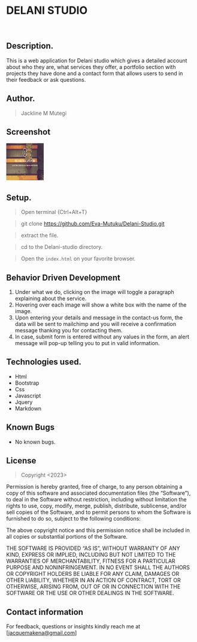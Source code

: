 # DELANI STUDIO

​
## Description.
This is a web application for Delani studio which gives a detailed account about who they are, what services they offer, a portfolio section with projects they have done and a contact form that allows users to send in their feedback or ask questions.


## Author.
 > Jackline M Mutegi

 ## Screenshot
 <img src="Images/delani.PNG" alt="Delani studio welcome section" style="height: 100px; width:100px;">

 ## Setup.
 >Open terminal {Ctrl+Alt+T}

 > git clone https://github.com/Eva-Mutuku/Delani-Studio.git
 
 > extract the file.
 
 > cd to the Delani-studio directory.
 
 > Open the ``index.html`` on your favorite browser.

 
 ## Behavior Driven Development
 1. Under what we do, clicking on the image will toggle a paragraph explaining about the service.
 2. Hovering over each image will show a white box with the name of the image.
 3. Upon entering your details and message in the contact-us form, the data will be sent to mailchimp and you will receive a confirmation message thanking you for contacting them.
 4. In case, submit form is entered without any values in the form, an alert message will pop-up telling you to put in valid information.
​
## Technologies used.
  * Html
  * Bootstrap
  * Css
  * Javascript
  * Jquery
  * Markdown
​
## Known Bugs
* No known bugs.
​
## License
> Copyright <2023> <Jackline Mutegi>

Permission is hereby granted, free of charge, to any person obtaining a copy of this software and associated documentation files (the “Software”), to deal in the Software without restriction, including without limitation the rights to use, copy, modify, merge, publish, distribute, sublicense, and/or sell copies of the Software, and to permit persons to whom the Software is furnished to do so, subject to the following conditions:

The above copyright notice and this permission notice shall be included in all copies or substantial portions of the Software.

THE SOFTWARE IS PROVIDED “AS IS”, WITHOUT WARRANTY OF ANY KIND, EXPRESS OR IMPLIED, INCLUDING BUT NOT LIMITED TO THE WARRANTIES OF MERCHANTABILITY, FITNESS FOR A PARTICULAR PURPOSE AND NONINFRINGEMENT. IN NO EVENT SHALL THE AUTHORS OR COPYRIGHT HOLDERS BE LIABLE FOR ANY CLAIM, DAMAGES OR OTHER LIABILITY, WHETHER IN AN ACTION OF CONTRACT, TORT OR OTHERWISE, ARISING FROM, OUT OF OR IN CONNECTION WITH THE SOFTWARE OR THE USE OR OTHER DEALINGS IN THE SOFTWARE. 
​
## Contact information
For feedback, questions or insights kindly reach me at [jacquemakena@gmail.com]